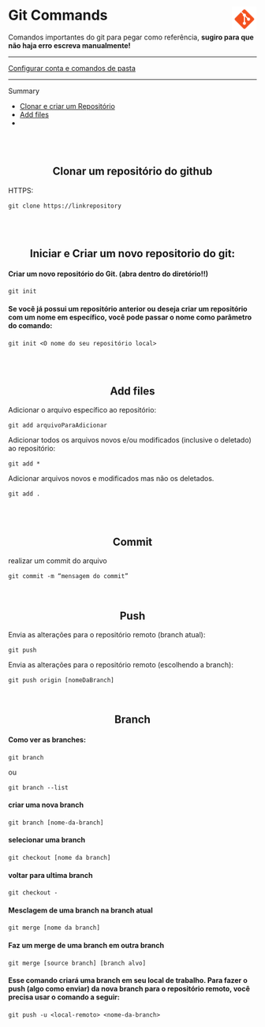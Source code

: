 <div><h1> Git Commands <img align="right" width="50px" src="img/icons8-git-48.png"></h1></div>

<p>Comandos importantes do git para pegar como referência,  <b> sugiro para que não haja erro escreva manualmente!</b> </p>
<hr>

<a href="Config&Diretory.md"> Configurar conta e comandos de pasta</a>
<hr>

Summary 

- <a href="#clonarECriar"> Clonar e criar um Repositório </a><br>
- <a href="#"> Add files </a><br>
- <a href="#">


<br>

<br>

<!-- clonar e criar -->
<a name="clonarECriar">         
<h2 align="center"> Clonar um repositório do github </h2>

HTTPS:
~~~
git clone https://linkrepository
~~~         

<br><br>          
<h2 align="center"> Iniciar e Criar um novo repositorio do git: </h2>
        
#### Criar um novo repositório do Git. (abra dentro do diretório!!) 

~~~          
git init
~~~


<h4> Se você já possui um repositório anterior ou deseja criar um repositório com um nome em específico, você pode passar o nome como parâmetro do comando: </h4>

~~~git          
git init <O nome do seu repositório local>
~~~
          
</a>

<br><br> 
<h2 align="center"> Add files </h2>         

Adicionar o arquivo específico ao repositório:          
~~~git          
git add arquivoParaAdicionar
~~~
          
Adicionar todos os arquivos novos e/ou modificados (inclusive o deletado) ao repositório:
~~~git          
git add * 
~~~
  
Adicionar arquivos novos e modificados mas não os deletados.  
~~~git
git add .
~~~

<br><br>
<h2 align="center"> Commit </h2>  
realizar um commit do arquivo

~~~git
git commit -m “mensagem do commit”
~~~

<br> 
<h2 align="center"> Push </h2>  
  
Envia as alterações para o repositório remoto (branch atual):
~~~
git push
~~~

Envia as alterações para o repositório remoto (escolhendo a branch):
~~~
git push origin [nomeDaBranch]
~~~

<br>
  <h2 align="center"> Branch </h2>
  
#### Como ver as branches:                  
~~~      
git branch  
~~~
ou 
~~~      
git branch --list
~~~

#### criar uma nova branch
~~~
git branch [nome-da-branch]
~~~    
 
#### selecionar uma branch
~~~  
git checkout [nome da branch] 
~~~  

#### voltar para ultima branch
~~~ 
git checkout -  
~~~
  
#### Mesclagem  de uma branch na branch atual
~~~
git merge [nome da branch]
~~~

#### Faz um merge de uma branch em outra branch  
~~~  
git merge [source branch] [branch alvo]  
~~~  
  
#### Esse comando criará uma branch em seu local de trabalho. Para fazer o push (algo como enviar) da nova branch para o repositório remoto, você precisa usar o comando a seguir:
          
~~~git          
git push -u <local-remoto> <nome-da-branch>          
~~~
                    
<!-- #### Como excluir uma branch:         
          
~~~git
git branch -d <nome-da-branch>
~~~ -->
          
       
          
